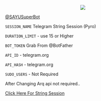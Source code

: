 <p align="center">
  <img src="https://telegra.ph/file/38e2589a87380f8c5d1a4.jpg">
</p>

[@SAYUSuperBot](https://t.me/SayuSuperbot)

`SESSION_NAME` Telegram String Session (Pyro)

`DURATION_LIMIT` - use 15 or Higher

`BOT_TOKEN` Grab From @BotFather

`API_ID` - telegram.org

`API_HASH` - telegram.org

`SUDO_USERS` - Not Required

After Changing Arq api not required..

[Click Here For String Session](https://repl.it/@SpEcHiDe/GenerateStringSession)
